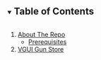 <details open="open">
  <summary><h2 style="display: inline-block">Table of Contents</h2></summary>
  <ol>
    <li>
      <a href="about-the-repo">About The Repo</a>
      <ul>
        <li><a href="prerequisites">Prerequisites</a></li>
      </ul>
    </li>
    <li>
      <a href="vgui-gun-store">VGUI Gun Store</a></li>
  </ol>
  </details>
